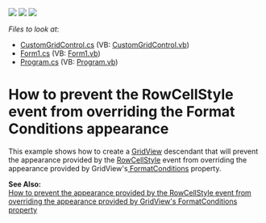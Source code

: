 <!-- default badges list -->
![](https://img.shields.io/endpoint?url=https://codecentral.devexpress.com/api/v1/VersionRange/128630728/19.1.3%2B)
[![](https://img.shields.io/badge/Open_in_DevExpress_Support_Center-FF7200?style=flat-square&logo=DevExpress&logoColor=white)](https://supportcenter.devexpress.com/ticket/details/E1998)
[![](https://img.shields.io/badge/📖_How_to_use_DevExpress_Examples-e9f6fc?style=flat-square)](https://docs.devexpress.com/GeneralInformation/403183)
<!-- default badges end -->
<!-- default file list -->
*Files to look at*:

* [CustomGridControl.cs](./CS/GridView_PriorityRowCellStyle/CustomGridControl.cs) (VB: [CustomGridControl.vb](./VB/GridView_PriorityRowCellStyle/CustomGridControl.vb))
* [Form1.cs](./CS/GridView_PriorityRowCellStyle/Form1.cs) (VB: [Form1.vb](./VB/GridView_PriorityRowCellStyle/Form1.vb))
* [Program.cs](./CS/GridView_PriorityRowCellStyle/Program.cs) (VB: [Program.vb](./VB/GridView_PriorityRowCellStyle/Program.vb))
<!-- default file list end -->
# How to prevent the RowCellStyle event from overriding the Format Conditions appearance


<p>This example shows how to create a <a href="http://documentation.devexpress.com/#WindowsForms/clsDevExpressXtraGridViewsGridGridViewtopic">GridView</a> descendant that will prevent the appearance provided by the <a href="http://documentation.devexpress.com/#WindowsForms/DevExpressXtraGridViewsGridGridView_RowCellStyletopic">RowCellStyle</a> event from overriding the appearance provided by GridView's<a href="http://documentation.devexpress.com/#WindowsForms/DevExpressXtraGridViewsBaseBaseView_FormatConditionstopic"> FormatConditions</a> property.</p><p><strong>See Also:</strong><br />
<a href="https://www.devexpress.com/Support/Center/p/K18338">How to prevent the appearance provided by the RowCellStyle event from overriding the appearance provided by GridView's FormatConditions property</a></p>

<br/>


